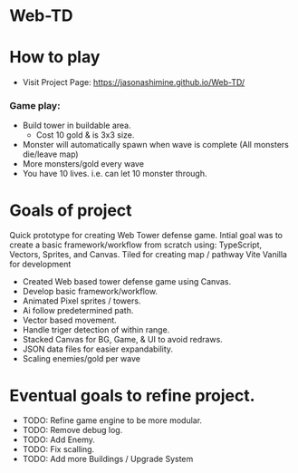 # Web-TD
 
# How to play
 - Visit Project Page: https://jasonashimine.github.io/Web-TD/

### Game play:
 - Build tower in buildable area.
   - Cost 10 gold & is 3x3 size.
 - Monster will automatically spawn when wave is complete (All monsters die/leave map)
 - More monsters/gold every wave 
 - You have 10 lives. i.e. can let 10 monster through.

# Goals of project
Quick prototype for creating Web Tower defense game.
Intial goal was to create a basic framework/workflow from scratch using: TypeScript, Vectors, Sprites, and Canvas.
Tiled for creating map / pathway
Vite Vanilla for development

 - Created Web based tower defense game using Canvas.
 - Develop basic framework/workflow.
 - Animated Pixel sprites / towers.
 - Ai follow predetermined path.
 - Vector based movement.
 - Handle triger detection of within range.
 - Stacked Canvas for BG, Game, & UI to avoid redraws.
 - JSON data files for easier expandability. 
 - Scaling enemies/gold per wave

# Eventual goals to refine project.
 - TODO: Refine game engine to be more modular.
 - TODO: Remove debug log. 
 - TODO: Add Enemy.
 - TODO: Fix scalling.
 - TODO: Add more Buildings / Upgrade System
